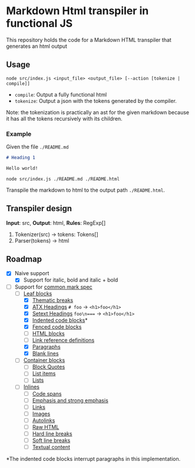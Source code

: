 # Markdown Html transpiler in functional JS

This repository holds the code for a Markdown HTML transpiler that generates an html output

## Usage

`node src/index.js <input_file> <output_file> [--action [tokenize | compile]]`

- `compile`: Output a fully functional html
- `tokenize`: Output a json with the tokens generated by the compiler.

Note: the tokenization is practically an ast for the given markdown because it has all the tokens recursively with its children.

### Example

Given the file `./README.md`

``` markdown
# Heading 1

Hello world!
```

`node src/index.js ./README.md ./README.html`

Transpile the markdown to html to the output path `./README.html`.

## Transpiler design

**Input**: src, **Output**: html, **Rules**: RegExp[]

1. Tokenizer(src) -> tokens: Tokens[]
2. Parser(tokens) -> html

## Roadmap
- [x] Naive support
  - [x] Support for italic, bold and italic + bold
- [ ] Support for [common mark spec](https://spec.commonmark.org/0.31.2)
  - [ ] [Leaf blocks](https://spec.commonmark.org/0.31.2/#leaf-blocks)
    - [x] [Thematic breaks](https://spec.commonmark.org/0.31.2/#thematic-breaks)
    - [x] [ATX Headings](https://spec.commonmark.org/0.31.2/#atx-headings) `# foo` &rarr; `<h1>foo</h1>`
    - [x] [Setext Headings](https://spec.commonmark.org/0.31.2/#setext-heading) `foo\n===` &rarr; `<h1>foo</h1>`
    - [x] [Indented code blocks](https://spec.commonmark.org/0.31.2/#indented-code-blocks)*
    - [x] [Fenced code blocks](https://spec.commonmark.org/0.31.2/#fenced-code-blocks)
    - [ ] [HTML blocks](https://spec.commonmark.org/0.31.2/#html-blocks)
    - [ ] [Link reference definitions](https://spec.commonmark.org/0.31.2/#link-reference-definitions)
    - [x] [Paragraphs](https://spec.commonmark.org/0.31.2/#paragraphs)
    - [x] [Blank lines](https://spec.commonmark.org/0.31.2/#blank-lines)
  - [ ] [Container blocks](https://spec.commonmark.org/0.31.2/#container-blocks)
    - [ ] [Block Quotes](https://spec.commonmark.org/0.31.2/#block-quotes)
    - [ ] [List items](https://spec.commonmark.org/0.31.2/#list-items)
    - [ ] [Lists](https://spec.commonmark.org/0.31.2/#lists)
  - [ ] [Inlines](https://spec.commonmark.org/0.31.2/#inlines)
    - [ ] [Code spans](https://spec.commonmark.org/0.31.2/#code-spans)
    - [ ] [Emphasis and strong emphasis](https://spec.commonmark.org/0.31.2/#emphasis-and-strong-emphasis)
    - [ ] [Links](https://spec.commonmark.org/0.31.2/#links)
    - [ ] [Images](https://spec.commonmark.org/0.31.2/#images)
    - [ ] [Autolinks](https://spec.commonmark.org/0.31.2/#autolinks)
    - [ ] [Raw HTML](https://spec.commonmark.org/0.31.2/#raw-html)
    - [ ] [Hard line breaks](https://spec.commonmark.org/0.31.2/#hard-line-breaks)
    - [ ] [Soft line breaks](https://spec.commonmark.org/0.31.2/#soft-line-breaks)
    - [ ] [Textual content](https://spec.commonmark.org/0.31.2/#textual-content)

*The indented code blocks interrupt paragraphs in this implementation.
